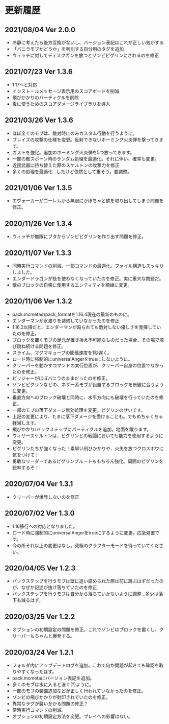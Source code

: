 # 更新履歴
## 2021/08/04 Ver 2.0.0
- 冷静に考えたら後方互換がないし、バージョン表記はこれが正しい気がする
- 「バニラモブかどうか」を判別する自分用のタグを追加
- ウィッチに対してディスクガンを放つとゾンビピグリンにされるのを修正

## 2021/07/23 Ver 1.3.6
- 1.17へと対応
- インストールメッセージ表示用のスコアボードを削減
- 飛びかかりのパーティクルを削除
- 後に使うためのスコアダメージライブラリを導入

## 2021/03/26 Ver 1.3.6
- ほぼ全てのモブは、敵対時にのみカスタム行動を行うように。
- ブレイズの攻撃の仕様を変更。反射できないホーミング火炎弾を撃ってきます。
- ガストを強化。追加のホーミング火炎弾を5つ放ってきます。
- 一部の敵スポーン時のランダム処理を最適化。それに伴い、確率も変更。
- 近接武器に持ち替えた際のスケルトンの攻撃力を修正
- 多くの処理を最適化…したけど依然として重そう。要調整。

## 2021/01/06 Ver 1.3.5
- エヴォーカーがゴーレムから無限にかぼちゃと鉄を取り出してしまう問題を修正。

## 2020/11/26 Ver 1.3.4
- ウィッチが無限にブタからゾンビピグリンを作り出す問題を修正。

## 2020/11/07 Ver 1.3.3
- 同時実行コマンドの削減、一部コマンドの最適化。ファイル構造もスッキリしました。
- エンダードラゴンが技を使わなくなっていたのを修正。実に重大な問題だ。
- 敵のブロックの自壊に使用するエンティティを額縁に変更。

## 2020/11/06 Ver 1.3.2
- pack.mcmetaのpack_formatを1.16.4現在の最新のものに。
- エンダーマンが氷渡りを装備していなかったのを修正
- 1.16.2以降だと、エンダーマンが殴られても敵対しない優しさを発揮していたのを修正。
- ブロックを置くモブの足元が置き換え不可能なものだった場合、その場で飛び跳ね続ける問題を修正。
- スライム、マグマキューブの膨張速度を1秒遅く。
- ロード時に強制的にuniversalAngerをtrueにしないように。
- クリーパーを動かすコマンドの実行位置が、クリーパー自身の位置でなかったのを修正。
- ピリジャーがほぼバニラのままだったのを修正。
- ゾンビピグリンなどの、ネザー系モブが設置するブロックを景観に合うように変更。
- 垂直方向へのブロック破壊と同時に、水平方向にも破壊を行っていたのを修正。
- 一部のモブの落下ダメージ無効処理を変更。ピグリンのせいです。
- 上記の変更により、たまに落下ダメージを受けることも。でもめちゃくちゃ軽減します。
- 飛びかかり/バックステップにパーティクルを追加。地面を蹴ります。
- ウィザースケルトンは、ピグリンとの戦闘においても能力を使用するように変更。
- ピグリンたちが強くなった！素早い飛びかかりや、火矢を放つクロスボウに気をつけて！
- 勇敢なリーダーであるピグリンブルートももちろん強化。周囲のピグリンを統率するぞ！

## 2020/07/04 Ver 1.3.1
- クリーパーが爆発しないのを修正

## 2020/07/02 Ver 1.3.0
- 1.16移行への対応となりました。
- ロード時に強制的にuniversalAngerをtrueにするように変更。応急処置です。
- 今の所それ以上の変更はなし。究極のクラフターモードを待っていてください。

## 2020/04/05 Ver 1.2.3
- バックステップを行うモブは壁に追い詰められた際は前に跳ぶはずだったのが、なぜか記述が抜け落ちていたのを修正
- バックステップを行うモブは自分から落ちていかないように調整…多少は落下も減るはず。

## 2020/03/25 Ver 1.2.2
- オプションの初期設定の問題を修正。これでゾンビはブロックを置くし、クリーパーもちゃんと爆発する。

## 2020/03/24 Ver 1.2.1
- フォルダ内にアップデートログを追加。これで何か問題が起きても確認を取りやすくなったはず。
- pack.mcmetaにバージョン表記を追加。
- 多くのモブは水に入ると泳ぐ(?)ように。
- 一部のモブの装備追加などが正しく行われていなかったのを修正。
- ゾンビの飛びかかりが封印されていたのを修正。
- 異常なラグが襲いかかる問題の修正？
- 常時実行コマンドの削減。
- オプションの初期設定方法を変更。プレイへの影響はない。
